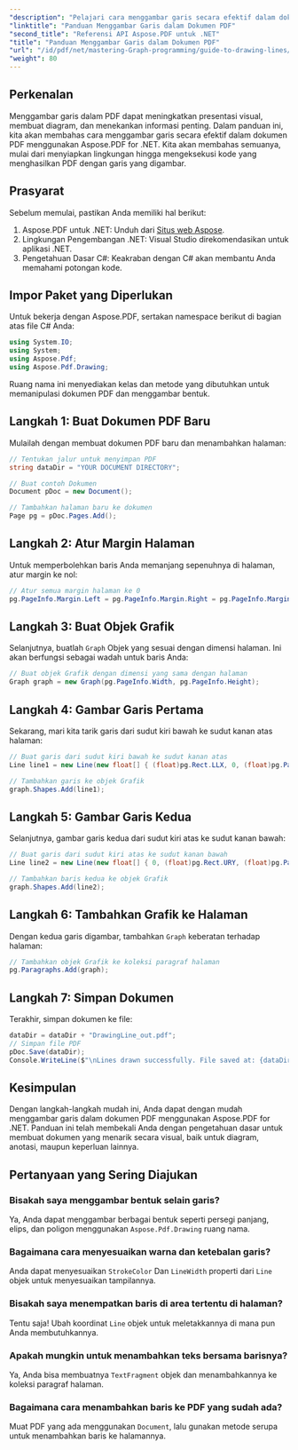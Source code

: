 ```yaml
---
"description": "Pelajari cara menggambar garis secara efektif dalam dokumen PDF menggunakan Aspose.PDF untuk .NET. Tutorial komprehensif ini memandu Anda melalui proses penyiapan dan memberikan instruksi langkah demi langkah yang jelas."
"linktitle": "Panduan Menggambar Garis dalam Dokumen PDF"
"second_title": "Referensi API Aspose.PDF untuk .NET"
"title": "Panduan Menggambar Garis dalam Dokumen PDF"
"url": "/id/pdf/net/mastering-Graph-programming/guide-to-drawing-lines/"
"weight": 80
---
```


## Perkenalan

Menggambar garis dalam PDF dapat meningkatkan presentasi visual, membuat diagram, dan menekankan informasi penting. Dalam panduan ini, kita akan membahas cara menggambar garis secara efektif dalam dokumen PDF menggunakan Aspose.PDF for .NET. Kita akan membahas semuanya, mulai dari menyiapkan lingkungan hingga mengeksekusi kode yang menghasilkan PDF dengan garis yang digambar.

## Prasyarat

Sebelum memulai, pastikan Anda memiliki hal berikut:

1. Aspose.PDF untuk .NET: Unduh dari [Situs web Aspose](https://releases.aspose.com/pdf/net/).
2. Lingkungan Pengembangan .NET: Visual Studio direkomendasikan untuk aplikasi .NET.
3. Pengetahuan Dasar C#: Keakraban dengan C# akan membantu Anda memahami potongan kode.

## Impor Paket yang Diperlukan

Untuk bekerja dengan Aspose.PDF, sertakan namespace berikut di bagian atas file C# Anda:

```csharp
using System.IO;
using System;
using Aspose.Pdf;
using Aspose.Pdf.Drawing;
```

Ruang nama ini menyediakan kelas dan metode yang dibutuhkan untuk memanipulasi dokumen PDF dan menggambar bentuk.

## Langkah 1: Buat Dokumen PDF Baru

Mulailah dengan membuat dokumen PDF baru dan menambahkan halaman:

```csharp
// Tentukan jalur untuk menyimpan PDF
string dataDir = "YOUR DOCUMENT DIRECTORY";

// Buat contoh Dokumen
Document pDoc = new Document();

// Tambahkan halaman baru ke dokumen
Page pg = pDoc.Pages.Add();
```

## Langkah 2: Atur Margin Halaman

Untuk memperbolehkan baris Anda memanjang sepenuhnya di halaman, atur margin ke nol:

```csharp
// Atur semua margin halaman ke 0
pg.PageInfo.Margin.Left = pg.PageInfo.Margin.Right = pg.PageInfo.Margin.Bottom = pg.PageInfo.Margin.Top = 0;
```

## Langkah 3: Buat Objek Grafik

Selanjutnya, buatlah `Graph` Objek yang sesuai dengan dimensi halaman. Ini akan berfungsi sebagai wadah untuk baris Anda:

```csharp
// Buat objek Grafik dengan dimensi yang sama dengan halaman
Graph graph = new Graph(pg.PageInfo.Width, pg.PageInfo.Height);
```

## Langkah 4: Gambar Garis Pertama

Sekarang, mari kita tarik garis dari sudut kiri bawah ke sudut kanan atas halaman:

```csharp
// Buat garis dari sudut kiri bawah ke sudut kanan atas
Line line1 = new Line(new float[] { (float)pg.Rect.LLX, 0, (float)pg.PageInfo.Width, (float)pg.Rect.URY });

// Tambahkan garis ke objek Grafik
graph.Shapes.Add(line1);
```

## Langkah 5: Gambar Garis Kedua

Selanjutnya, gambar garis kedua dari sudut kiri atas ke sudut kanan bawah:

```csharp
// Buat garis dari sudut kiri atas ke sudut kanan bawah
Line line2 = new Line(new float[] { 0, (float)pg.Rect.URY, (float)pg.PageInfo.Width, (float)pg.Rect.LLX });

// Tambahkan baris kedua ke objek Grafik
graph.Shapes.Add(line2);
```

## Langkah 6: Tambahkan Grafik ke Halaman

Dengan kedua garis digambar, tambahkan `Graph` keberatan terhadap halaman:

```csharp
// Tambahkan objek Grafik ke koleksi paragraf halaman
pg.Paragraphs.Add(graph);
```

## Langkah 7: Simpan Dokumen

Terakhir, simpan dokumen ke file:

```csharp
dataDir = dataDir + "DrawingLine_out.pdf";
// Simpan file PDF
pDoc.Save(dataDir);
Console.WriteLine($"\nLines drawn successfully. File saved at: {dataDir}");
```

## Kesimpulan

Dengan langkah-langkah mudah ini, Anda dapat dengan mudah menggambar garis dalam dokumen PDF menggunakan Aspose.PDF for .NET. Panduan ini telah membekali Anda dengan pengetahuan dasar untuk membuat dokumen yang menarik secara visual, baik untuk diagram, anotasi, maupun keperluan lainnya.

## Pertanyaan yang Sering Diajukan

### Bisakah saya menggambar bentuk selain garis?
Ya, Anda dapat menggambar berbagai bentuk seperti persegi panjang, elips, dan poligon menggunakan `Aspose.Pdf.Drawing` ruang nama.

### Bagaimana cara menyesuaikan warna dan ketebalan garis?
Anda dapat menyesuaikan `StrokeColor` Dan `LineWidth` properti dari `Line` objek untuk menyesuaikan tampilannya.

### Bisakah saya menempatkan baris di area tertentu di halaman?
Tentu saja! Ubah koordinat `Line` objek untuk meletakkannya di mana pun Anda membutuhkannya.

### Apakah mungkin untuk menambahkan teks bersama barisnya?
Ya, Anda bisa membuatnya `TextFragment` objek dan menambahkannya ke koleksi paragraf halaman.

### Bagaimana cara menambahkan baris ke PDF yang sudah ada?
Muat PDF yang ada menggunakan `Document`, lalu gunakan metode serupa untuk menambahkan baris ke halamannya.